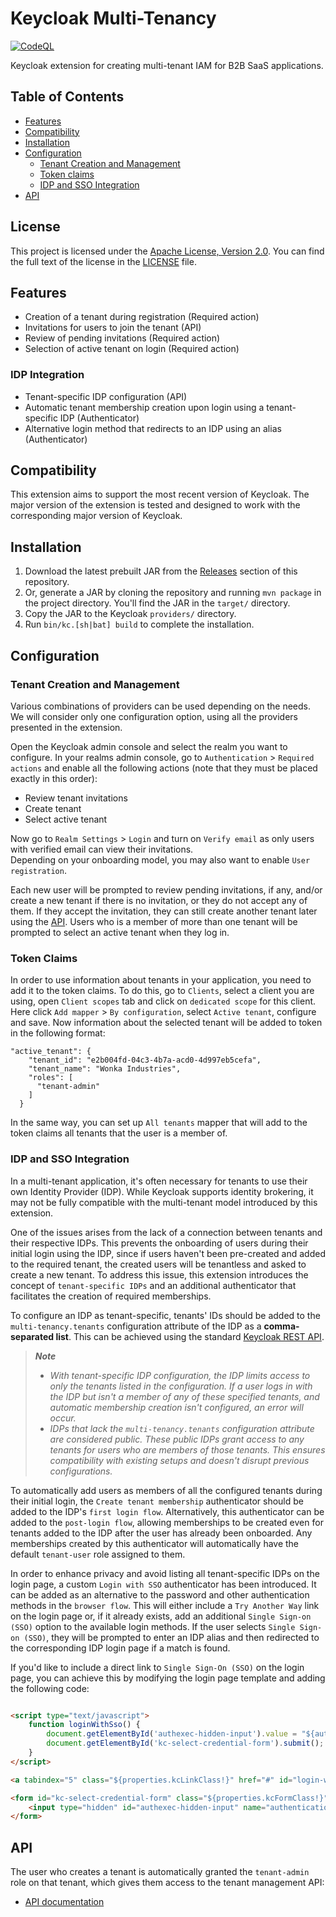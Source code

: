 # Keycloak Multi-Tenancy

[![CodeQL](https://github.com/anarsultanov/keycloak-multi-tenancy/actions/workflows/codeql.yml/badge.svg)](https://github.com/anarsultanov/keycloak-multi-tenancy/actions/workflows/codeql.yml)

Keycloak extension for creating multi-tenant IAM for B2B SaaS applications.

## Table of Contents

- [Features](#features)
- [Compatibility](#compatibility)
- [Installation](#installation)
- [Configuration](#configuration)
    - [Tenant Creation and Management](#tenant-creation-and-management)
    - [Token claims](#token-claims)
    - [IDP and SSO Integration](#idp-and-sso-integration)
- [API](#api)

## License

This project is licensed under the [Apache License, Version 2.0](http://www.apache.org/licenses/LICENSE-2.0). You can find the full text of the license in the [LICENSE](LICENSE) file.

## Features

- Creation of a tenant during registration (Required action)
- Invitations for users to join the tenant (API)
- Review of pending invitations (Required action)
- Selection of active tenant on login (Required action)

### IDP Integration

- Tenant-specific IDP configuration (API)
- Automatic tenant membership creation upon login using a tenant-specific IDP (Authenticator)
- Alternative login method that redirects to an IDP using an alias (Authenticator)

## Compatibility

This extension aims to support the most recent version of Keycloak.
The major version of the extension is tested and designed to work with the corresponding major version of Keycloak.

## Installation

1. Download the latest prebuilt JAR from the [Releases](https://github.com/anarsultanov/keycloak-multi-tenancy/releases) section of this repository.
2. Or, generate a JAR by cloning the repository and running `mvn package` in the project directory. You'll find the JAR in the `target/` directory.
3. Copy the JAR to the Keycloak `providers/` directory.
4. Run `bin/kc.[sh|bat] build` to complete the installation.

## Configuration

### Tenant Creation and Management

Various combinations of providers can be used depending on the needs. We will consider only one configuration option, using all the providers presented in the
extension.

Open the Keycloak admin console and select the realm you want to configure.
In your realms admin console, go to `Authentication` > `Required actions` and enable all the following actions (note that they must be placed exactly in this
order):

* Review tenant invitations
* Create tenant
* Select active tenant

Now go to `Realm Settings` > `Login` and turn on `Verify email` as only users with verified email can view their invitations.
<br/>Depending on your onboarding model, you may also want to enable `User registration`.

Each new user will be prompted to review pending invitations, if any, and/or create a new tenant if there is no invitation, or they do not accept any of them.
If they accept the invitation, they can still create another tenant later using the [API](#api).
Users who is a member of more than one tenant will be prompted to select an active tenant when they log in.

### Token Claims

In order to use information about tenants in your application, you need to add it to the token claims.
To do this, go to `Clients`, select a client you are using, open `Client scopes` tab and click on `dedicated scope` for this client.
Here click `Add mapper` > `By configuration`, select `Active tenant`, configure and save.
Now information about the selected tenant will be added to token in the following format:

```
"active_tenant": {
    "tenant_id": "e2b004fd-04c3-4b7a-acd0-4d997eb5cefa",
    "tenant_name": "Wonka Industries",
    "roles": [
      "tenant-admin"
    ]
  }
```

In the same way, you can set up `All tenants` mapper that will add to the token claims all tenants that the user is a member of.

### IDP and SSO Integration

In a multi-tenant application, it's often necessary for tenants to use their own Identity Provider (IDP). 
While Keycloak supports identity brokering, it may not be fully compatible with the multi-tenant model introduced by this extension.

One of the issues arises from the lack of a connection between tenants and their respective IDPs. 
This prevents the onboarding of users during their initial login using the IDP, since if users haven't been pre-created and added to the required tenant, 
the created users will be tenantless and asked to create a new tenant. 
To address this issue, this extension introduces the concept of `tenant-specific IDPs` and an additional authenticator that facilitates the creation of required memberships.

To configure an IDP as tenant-specific, tenants' IDs should be added to the `multi-tenancy.tenants` configuration attribute of the IDP as a **comma-separated list**. 
This can be achieved using the standard [Keycloak REST API](https://www.keycloak.org/docs-api/23.0.4/rest-api/index.html#_identity_providers).

> **_Note_**
> - _With tenant-specific IDP configuration, the IDP limits access to only the tenants listed in the configuration. 
> If a user logs in with the IDP but isn't a member of any of these specified tenants, and automatic membership creation isn't configured, an error will occur._
> - _IDPs that lack the `multi-tenancy.tenants` configuration attribute are considered public. 
> These public IDPs grant access to any tenants for users who are members of those tenants. This ensures compatibility with existing setups and doesn't disrupt previous configurations._

To automatically add users as members of all the configured tenants during their initial login, the `Create tenant membership` authenticator should be added to the IDP's `first login flow`. 
Alternatively, this authenticator can be added to the `post-login flow`, allowing memberships to be created even for tenants added to the IDP after the user has already been onboarded.
Any memberships created by this authenticator will automatically have the default `tenant-user` role assigned to them.

In order to enhance privacy and avoid listing all tenant-specific IDPs on the login page, a custom `Login with SSO` authenticator has been introduced.
It can be added as an alternative to the password and other authentication methods in the `browser flow`.
This will either include a `Try Another Way` link on the login page or, if it already exists, add an additional `Single Sign-on (SSO)` option to the available login methods.
If the user selects `Single Sign-on (SSO)`, they will be prompted to enter an IDP alias and then redirected to the corresponding IDP login page if a match is found.

If you'd like to include a direct link to `Single Sign-On (SSO)` on the login page, you can achieve this by modifying the login page template and adding the following code:
```html

<script type="text/javascript">
    function loginWithSso() {
        document.getElementById('authexec-hidden-input').value = "${authenticationSelection.authExecId}";
        document.getElementById('kc-select-credential-form').submit();
    }
</script>

<a tabindex="5" class="${properties.kcLinkClass!}" href="#" id="login-with-sso" onclick="loginWithSso()">Sign in via SSO</a>

<form id="kc-select-credential-form" class="${properties.kcFormClass!}" action="${url.loginAction}" method="post">
    <input type="hidden" id="authexec-hidden-input" name="authenticationExecution"/>
</form>
```

## API

The user who creates a tenant is automatically granted the `tenant-admin` role on that tenant, which gives them access to the tenant management API:

- [API documentation](http://sultanov.dev/keycloak-multi-tenancy/)
